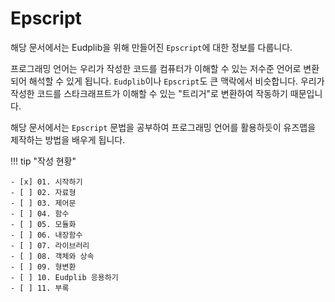 # Epscript

해당 문서에서는 Eudplib을 위해 만들어진 `Epscript`에 대한 정보를 다룹니다.  

프로그래밍 언어는 우리가 작성한 코드를 컴퓨터가 이해할 수 있는 저수준 언어로 변환되어 해석할 수 있게 됩니다. `Eudplib`이나 `Epscript`도 큰 맥락에서 비슷합니다. 우리가 작성한 코드를 스타크래프트가 이해할 수 있는 "트리거"로 변환하여 작동하기 때문입니다.  

해당 문서에서는 `Epscript` 문법을 공부하여 프로그래밍 언어를 활용하듯이 유즈맵을 제작하는 방법을 배우게 됩니다.

!!! tip "작성 현황"

    - [x] 01. 시작하기
    - [ ] 02. 자료형
    - [ ] 03. 제어문
    - [ ] 04. 함수
    - [ ] 05. 모듈화
    - [ ] 06. 내장함수
    - [ ] 07. 라이브러리
    - [ ] 08. 객체와 상속
    - [ ] 09. 형변환
    - [ ] 10. Eudplib 응용하기
    - [ ] 11. 부록